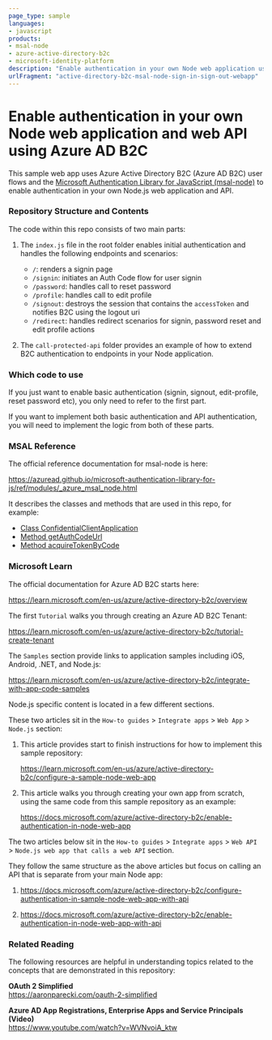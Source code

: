 ```yaml
---
page_type: sample
languages:
- javascript
products:
- msal-node
- azure-active-directory-b2c
- microsoft-identity-platform
description: "Enable authentication in your own Node web application using Azure AD B2C"
urlFragment: "active-directory-b2c-msal-node-sign-in-sign-out-webapp"
---
```


# Enable authentication in your own Node web application and web API using Azure AD B2C  

This sample web app uses Azure Active Directory B2C (Azure AD B2C) user flows and the [Microsoft Authentication Library for JavaScript (msal-node)](https://github.com/AzureAD/microsoft-authentication-library-for-js/tree/dev/lib/msal-node) to enable authentication in your own Node.js web application and API.   

### Repository Structure and Contents    

The code within this repo consists of two main parts:

1.  The `index.js` file in the root folder enables initial authentication and handles the following endpoints and scenarios:    
    -  `/`:  renders a signin page    
    -  `/signin`:  initiates an Auth Code flow for user signin   
    -  `/password`:  handles call to reset password   
    -  `/profile`:  handles call to edit profile    
    -  `/signout`:  destroys the session that contains the `accessToken` and notifies B2C using the logout uri     
    -  `/redirect`:  handles redirect scenarios for signin, password reset and edit profile actions       

2.  The `call-protected-api` folder provides an example of how to extend B2C authentication to endpoints in your Node application. 

### Which code to use    

If you just want to enable basic authentication (signin, signout, edit-profile, reset password etc), you only need to refer to the first part.  

If you want to implement both basic authentication and API authentication, you will need to implement the logic from both of these parts.  

### MSAL Reference 

The official reference documentation for msal-node is here:  

https://azuread.github.io/microsoft-authentication-library-for-js/ref/modules/_azure_msal_node.html  

It describes the classes and methods that are used in this repo, for example:

 - [Class ConfidentialClientApplication](https://azuread.github.io/microsoft-authentication-library-for-js/ref/classes/_azure_msal_node.confidentialclientapplication.html)   
 - [Method getAuthCodeUrl](https://azuread.github.io/microsoft-authentication-library-for-js/ref/classes/_azure_msal_node.confidentialclientapplication.html#getauthcodeurl)  
 - [Method acquireTokenByCode](https://azuread.github.io/microsoft-authentication-library-for-js/ref/classes/_azure_msal_node.confidentialclientapplication.html#acquiretokenbycode)   
  
### Microsoft Learn    

The official documentation for Azure AD B2C starts here:

https://learn.microsoft.com/en-us/azure/active-directory-b2c/overview  

The first `Tutorial` walks you through creating an Azure AD B2C Tenant:

https://learn.microsoft.com/en-us/azure/active-directory-b2c/tutorial-create-tenant

The `Samples` section provide links to application samples including iOS, Android, .NET, and Node.js:

https://learn.microsoft.com/en-us/azure/active-directory-b2c/integrate-with-app-code-samples  

Node.js specific content is located in a few different sections.  

These two articles sit in the `How-to guides` > `Integrate apps` > `Web App` > `Node.js` section:  

1.  This article provides start to finish instructions for how to implement this sample repository:   

    https://learn.microsoft.com/en-us/azure/active-directory-b2c/configure-a-sample-node-web-app   

2.  This article walks you through creating your own app from scratch, using the same code from this sample repository as an example:  

    https://docs.microsoft.com/azure/active-directory-b2c/enable-authentication-in-node-web-app  

The two articles below sit in the `How-to guides` > `Integrate apps` > `Web API` > `Node.js web app that calls a web API` section.      

They follow the same structure as the above articles but focus on calling an API that is separate from your main Node app:   

1.  https://docs.microsoft.com/azure/active-directory-b2c/configure-authentication-in-sample-node-web-app-with-api    

2.  https://docs.microsoft.com/azure/active-directory-b2c/enable-authentication-in-node-web-app-with-api      


### Related Reading  

The following resources are helpful in understanding topics related to the concepts that are demonstrated in this repository:

**OAuth 2 Simplified**  
https://aaronparecki.com/oauth-2-simplified  

**Azure AD App Registrations, Enterprise Apps and Service Principals (Video)**    
https://www.youtube.com/watch?v=WVNvoiA_ktw  


